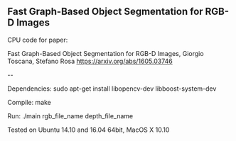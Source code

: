 ## Fast Graph-Based Object Segmentation for RGB-D Images

CPU code for paper:

Fast Graph-Based Object Segmentation for RGB-D Images, Giorgio Toscana, Stefano Rosa
https://arxiv.org/abs/1605.03746

-- 

Dependencies:
sudo apt-get install libopencv-dev libboost-system-dev

Compile: make

Run: ./main rgb_file_name depth_file_name

Tested on Ubuntu 14.10 and 16.04 64bit, MacOS X 10.10




